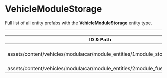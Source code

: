 # VehicleModuleStorage
Full list of all <Badge type="warning" text="2"/> entity prefabs with the **VehicleModuleStorage** entity type.

---
| ID & Path |
| --- |
| <Badge type="tip" text="1074059713"/> <br> assets/content/vehicles/modularcar/module_entities/1module_storage.prefab |
| <Badge type="tip" text="4177081746"/> <br> assets/content/vehicles/modularcar/module_entities/2module_fuel_tank.prefab |
